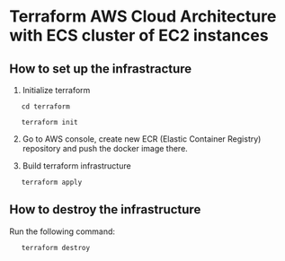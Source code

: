 # Terraform AWS Cloud Architecture with ECS cluster of EC2 instances

## How to set up the infrastracture

1. Initialize terraform

```
   cd terraform

   terraform init
```

2. Go to AWS console, create new ECR (Elastic Container Registry) 
repository and push the docker image there.

3. Build terraform infrastructure

```
   terraform apply
```

## How to destroy the infrastructure

Run the following command:

```
   terraform destroy
```
